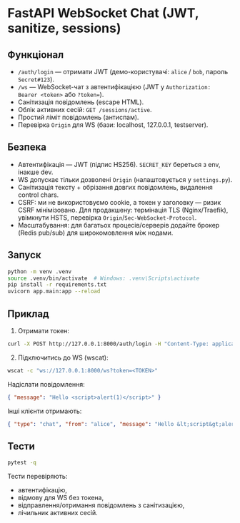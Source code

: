 # FastAPI WebSocket Chat (JWT, sanitize, sessions)

## Функціонал
- `/auth/login` — отримати JWT (демо-користувачі: `alice` / `bob`, пароль `Secret#123`).
- `/ws` — WebSocket-чат з автентифікацією (JWT у `Authorization: Bearer <token>` або `?token=`).
- Санітизація повідомлень (escape HTML).
- Облік активних сесій: `GET /sessions/active`.
- Простий ліміт повідомлень (антиспам).
- Перевірка `Origin` для WS (бази: localhost, 127.0.0.1, testserver).

## Безпека
- Автентифікація — JWT (підпис HS256). `SECRET_KEY` береться з env, інакше dev.
- WS допускає тільки дозволені `Origin` (налаштовується у `settings.py`).
- Санітизація тексту + обрізання довгих повідомлень, видалення control chars.
- CSRF: ми не використовуємо cookie, а токен у заголовку — ризик CSRF мінімізовано. Для продакшену: термінація TLS (Nginx/Traefik), увімкнути HSTS, перевірка `Origin`/`Sec-WebSocket-Protocol`.
- Масштабування: для багатьох процесів/серверів додайте брокер (Redis pub/sub) для широкомовлення між нодами.

## Запуск
```bash
python -m venv .venv
source .venv/bin/activate  # Windows: .venv\Scripts\activate
pip install -r requirements.txt
uvicorn app.main:app --reload
```

## Приклад
1) Отримати токен:
```bash
curl -X POST http://127.0.0.1:8000/auth/login -H "Content-Type: application/json" -d '{"username":"alice","password":"Secret#123"}'
```
2) Підключитись до WS (wscat):
```bash
wscat -c "ws://127.0.0.1:8000/ws?token=<TOKEN>"
```
Надіслати повідомлення:
```json
{ "message": "Hello <script>alert(1)</script>" }
```
Інші клієнти отримають:
```json
{ "type": "chat", "from": "alice", "message": "Hello &lt;script&gt;alert(1)&lt;/script&gt;" }
```

## Тести
```bash
pytest -q
```
Тести перевіряють:
- автентифікацію,
- відмову для WS без токена,
- відправлення/отримання повідомлень з санітизацією,
- лічильник активних сесій.
